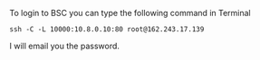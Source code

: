 To login to BSC you can type the following command in Terminal

``` ssh -C -L 10000:10.8.0.10:80 root@162.243.17.139 ```

I will email you the password. 
